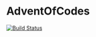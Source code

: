 # AdventOfCodes

[![Build Status](https://github.com/abieler/AdventOfCodes.jl/actions/workflows/CI.yml/badge.svg?branch=main)](https://github.com/abieler/AdventOfCodes.jl/actions/workflows/CI.yml?query=branch%3Amain)
